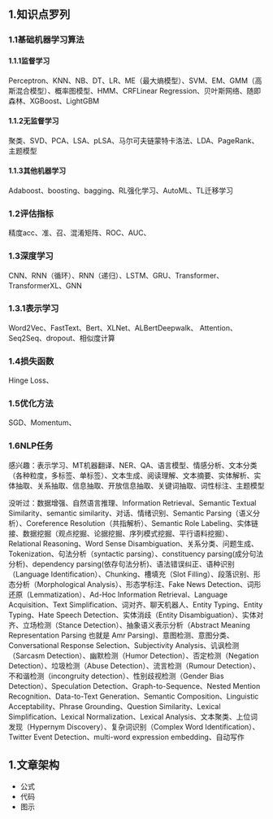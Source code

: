 ## 1.知识点罗列

### 1.1基础机器学习算法

#### 1.1.1监督学习

Perceptron、KNN、NB、DT、LR、ME（最大熵模型）、SVM、EM、GMM（高斯混合模型）、概率图模型、HMM、CRFLinear Regression、贝叶斯网络、随即森林、XGBoost、LightGBM

#### 1.1.2无监督学习

聚类、SVD、PCA、LSA、pLSA、马尔可夫链蒙特卡洛法、LDA、PageRank、主题模型

#### 1.1.3其他机器学习

Adaboost、boosting、bagging、RL强化学习、AutoML、TL迁移学习

### 1.2评估指标

精度acc、准、召、混淆矩阵、ROC、AUC、

### 1.3深度学习

CNN、RNN（循环）、RNN（递归）、LSTM、GRU、Transformer、TransformerXL、GNN

### 1.3.1表示学习

Word2Vec、FastText、Bert、XLNet、ALBertDeepwalk、 Attention、Seq2Seq、dropout、相似度计算

### 1.4损失函数

Hinge Loss、

### 1.5优化方法

SGD、Momentum、

### 1.6NLP任务

感兴趣：表示学习、MT机器翻译、NER、QA、语言模型、情感分析、文本分类（各种粒度，多标签、单标签）、文本生成、阅读理解、文本摘要、实体解析、实体抽取、关系抽取、信息抽取、开放信息抽取、关键词抽取、词性标注、主题模型

没听过：数据增强、自然语言推理、Information Retrieval、Semantic Textual Similarity、semantic similarity、对话、情绪识别、Semantic Parsing（语义分析）、Coreference Resolution（共指解析）、Semantic Role Labeling、实体链接、数据挖掘（观点挖掘、论据挖掘、序列模式挖掘、平行语料挖掘）、Relational Reasoning、Word Sense Disambiguation、关系分类、问题生成、Tokenization、句法分析（syntactic parsing）、constituency parsing(成分句法分析)、dependency parsing(依存句法分析)、语法错误纠正、语种识别（Language Identification）、Chunking、槽填充（Slot Filling）、段落识别、形态分析（Morphological Analysis）、形态学标注、Fake News Detection、词形还原（Lemmatization）、Ad-Hoc Information Retrieval、Language Acquisition、Text Simplification、词对齐、聊天机器人、Entity Typing、Entity Typing、Hate Speech Detection、实体消歧（Entity Disambiguation）、实体对齐、立场检测（Stance Detection）、抽象语义表示分析（Abstract Meaning Representation Parsing 也就是 Amr Parsing)、意图检测、意图分类、Conversational Response Selection、Subjectivity Analysis、讥讽检测（Sarcasm Detection）、幽默检测（Humor Detection）、否定检测（Negation Detection）、垃圾检测（Abuse Detection）、流言检测（Rumour Detection）、不和谐检测（incongruity detection）、性别歧视检测（Gender Bias Detection）、Speculation Detection、Graph-to-Sequence、Nested Mention Recognition、Data-to-Text Generation、Semantic Composition、Linguistic Acceptability、Phrase Grounding、Question Similarity、Lexical Simplification、Lexical Normalization、Lexical Analysis、文本聚类、上位词发现（Hypernym Discovery）、复杂词识别（Complex Word Identification）、Twitter Event Detection、multi-word expression embedding、自动写作

## 1.文章架构

- 公式
- 代码
- 图示
